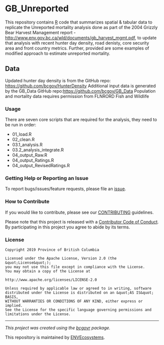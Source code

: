 <!-- Add a project state badge
See https://github.com/BCDevExchange/Our-Project-Docs/blob/master/discussion/projectstates.md
If you have bcgovr installed and you use RStudio, click the 'Insert BCDevex Badge' Addin. -->
GB\_Unreported
==============

This repository contains [R](https://www.r-project.org/) code that summarizes spatial & tabular data to replicate the Unreported mortality analysis done as part of the 2004 Grizzly Bear Harvest Management report - <http://www.env.gov.bc.ca/wld/documents/gb_harvest_mgmt.pdf>, to update that analysis with recent hunter day density, road denisty, core security area and front country metrics. Further, provided are some examples of modified approach to estimate unreported mortality.

Data
----

Updated hunter day density is from the GitHub repo: <https://github.com/bcgov/HunterDensity> Additional input data is generated by the GB\_Data GitHub repo:<https://github.com/bcgov/GB_Data> Population and mortality data requires permission from FLNRORD Fish and Wildlife

### Usage

There are seven core scripts that are required for the analysis, they need to be run in order:

-   01\_load.R
-   02\_clean.R
-   03.1\_analysis.R
-   03.2\_analysis\_integrate.R
-   04\_output\_Raw.R
-   04\_output\_Ratings.R
-   04\_output\_RevisedRatings.R

### Getting Help or Reporting an Issue

To report bugs/issues/feature requests, please file an [issue](https://github.com/bcgov/GB_Unreported/issues/).

### How to Contribute

If you would like to contribute, please see our [CONTRIBUTING](CONTRIBUTING.md) guidelines.

Please note that this project is released with a [Contributor Code of Conduct](CODE_OF_CONDUCT.md). By participating in this project you agree to abide by its terms.

### License

    Copyright 2019 Province of British Columbia

    Licensed under the Apache License, Version 2.0 (the &quot;License&quot;);
    you may not use this file except in compliance with the License.
    You may obtain a copy of the License at

    http://www.apache.org/licenses/LICENSE-2.0

    Unless required by applicable law or agreed to in writing, software distributed under the License is distributed on an &quot;AS IS&quot; BASIS,
    WITHOUT WARRANTIES OR CONDITIONS OF ANY KIND, either express or implied.
    See the License for the specific language governing permissions and limitations under the License.

------------------------------------------------------------------------

*This project was created using the [bcgovr](https://github.com/bcgov/bcgovr) package.*

This repository is maintained by [ENVEcosystems](https://github.com/orgs/bcgov/teams/envecosystems/members).
